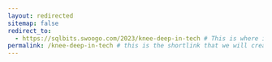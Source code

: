 ```yaml
---
layout: redirected
sitemap: false
redirect_to:
  - https://sqlbits.swoogo.com/2023/knee-deep-in-tech # This is where it will be redirected  - must be a complete url and a space after the -
permalink: /knee-deep-in-tech # this is the shortlink that we will create the / is required - MUST MATCH the name of the file amd a space after the :
---
```

